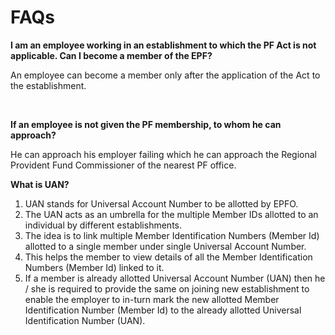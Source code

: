 # FAQs

**I am an employee working in an establishment to which the PF Act is not applicable. Can I become a member of the EPF?**

An employee can become a member only after the application of the Act to the establishment.

​

**If an employee is not given the PF membership, to whom he can approach?**

He can approach his employer failing which he can approach the Regional Provident Fund Commissioner of the nearest PF office.

**What is UAN?**

1. UAN stands for Universal Account Number to be allotted by EPFO.
2. The UAN acts as an umbrella for the multiple Member IDs allotted to an individual by different establishments.
3. The idea is to link multiple Member Identification Numbers \(Member Id\) allotted to a single member under single Universal Account Number.
4. This helps the member to view details of all the Member Identification Numbers \(Member Id\) linked to it.
5. If a member is already allotted Universal Account Number \(UAN\) then he / she is required to provide the same on joining new establishment to enable the employer to in-turn mark the new allotted Member Identification Number \(Member Id\) to the already allotted Universal Identification Number \(UAN\).

